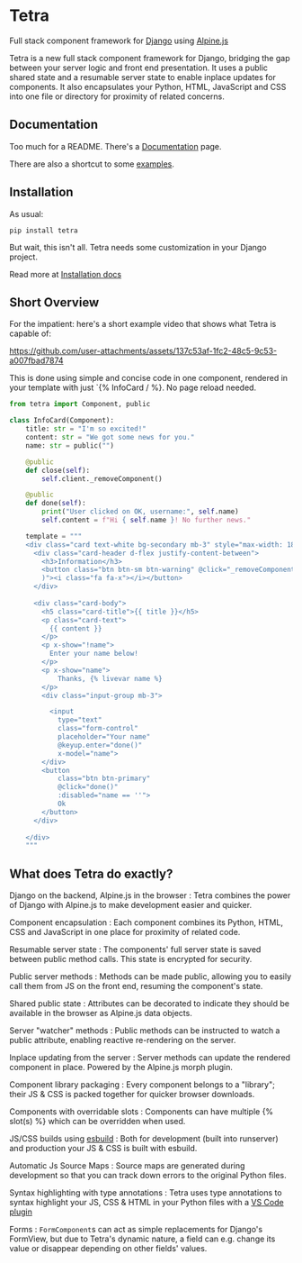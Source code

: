 # Tetra

Full stack component framework for [Django](http://djangoproject.com) using [Alpine.js](https://alpinejs.dev)

Tetra is a new full stack component framework for Django, bridging the gap between your server logic and front end presentation. It uses a public shared state and a resumable server state to enable inplace updates for components. It also encapsulates your Python, HTML, JavaScript and CSS into one file or directory for proximity of related concerns.


## Documentation

Too much for a README. There's a [Documentation](https://tetra.readthedocs.org) page. 

There are also a shortcut to some [examples](https://www.tetraframework.com/examples/).

## Installation

As usual:
```
pip install tetra
```

But wait, this isn't all. Tetra needs some customization in your Django project. 

Read more at [Installation docs](https:/www.tetraframework.com/installation.md)

## Short Overview

For the impatient: here's a short example video that shows what Tetra is capable of:


https://github.com/user-attachments/assets/137c53af-1fc2-48c5-9c53-a007fbad7874



This is done using simple and concise code in one component, rendered in your template with just `{% InfoCard / %}. No page reload needed.

```python
from tetra import Component, public

class InfoCard(Component):
    title: str = "I'm so excited!"
    content: str = "We got some news for you."
    name: str = public("")

    @public
    def close(self):
        self.client._removeComponent()

    @public
    def done(self):
        print("User clicked on OK, username:", self.name)
        self.content = f"Hi { self.name }! No further news."

    template = """
    <div class="card text-white bg-secondary mb-3" style="max-width: 18rem;">
      <div class="card-header d-flex justify-content-between">
        <h3>Information</h3>
        <button class="btn btn-sm btn-warning" @click="_removeComponent(
        )"><i class="fa fa-x"></i></button>
      </div>
      
      <div class="card-body">
        <h5 class="card-title">{{ title }}</h5>
        <p class="card-text">
          {{ content }}
        </p>
        <p x-show="!name">
          Enter your name below!
        </p>
        <p x-show="name">
            Thanks, {% livevar name %}
        </p>
        <div class="input-group mb-3">

          <input 
            type="text" 
            class="form-control" 
            placeholder="Your name" 
            @keyup.enter="done()"
            x-model="name">
        </div>
        <button 
            class="btn btn-primary" 
            @click="done()" 
            :disabled="name == ''">
            Ok
        </button>
      </div>
      
    </div>
    """
```

## What does Tetra do exactly?

Django on the backend, Alpine.js in the browser
: Tetra combines the power of Django with Alpine.js to make development easier and quicker.

Component encapsulation
: Each component combines its Python, HTML, CSS and JavaScript in one place for proximity of related code.

Resumable server state
: The components' full server state is saved between public method calls. This state is encrypted for security.

Public server methods
: Methods can be made public, allowing you to easily call them from JS on the front end, resuming the component's state.

Shared public state
: Attributes can be decorated to indicate they should be available in the browser as Alpine.js data objects.

Server "watcher" methods
: Public methods can be instructed to watch a public attribute, enabling reactive re-rendering on the server.

Inplace updating from the server
: Server methods can update the rendered component in place. Powered by the Alpine.js morph plugin.

Component library packaging
: Every component belongs to a "library"; their JS & CSS is packed together for quicker browser downloads.

Components with overridable slots
: Components can have multiple {% slot(s) %} which can be overridden when used.

JS/CSS builds using [esbuild](https://esbuild.github.io)
: Both for development (built into runserver) and production your JS & CSS is built with esbuild.

Automatic Js Source Maps
: Source maps are generated during development so that you can track down errors to the original Python files.

Syntax highlighting with type annotations
: Tetra uses type annotations to syntax highlight your JS, CSS & HTML in your Python files with a [VS Code plugin](https://github.com/samwillis/python-inline-source/tree/main/vscode-python-inline-source)

Forms
: `FormComponent`s can act as simple replacements for Django's FormView, but due to Tetra's dynamic nature, a field can e.g. change its value or disappear depending on other fields' values.
